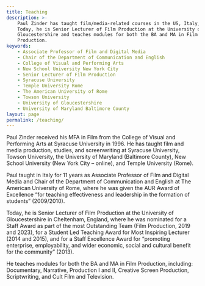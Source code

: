 ```yaml
---
title: Teaching
description: >-
    Paul Zinder has taught film/media-related courses in the US, Italy, and UK.
    Today, he is Senior Lecturer of Film Production at the University of
    Gloucestershire and teaches modules for both the BA and MA in Film
    Production.
keywords:
    - Associate Professor of Film and Digital Media
    - Chair of the Department of Communication and English
    - College of Visual and Performing Arts
    - New School University New York City
    - Senior Lecturer of Film Production
    - Syracuse University
    - Temple University Rome
    - The American University of Rome
    - Towson University
    - University of Gloucestershire
    - University of Maryland Baltimore County
layout: page
permalink: /teaching/
---
```


Paul Zinder received his MFA in Film from the College of Visual and Performing
Arts at Syracuse University in 1996.  He has taught film and media production,
studies, and screenwriting at Syracuse University, Towson University, the
University of Maryland (Baltimore County), New School University
(New York City – online), and Temple University (Rome).

Paul taught in Italy for 11 years as Associate Professor of Film and Digital
Media and Chair of the Department of Communication and English at The American
University of Rome, where he was given the AUR Award of Excellence “for teaching
effectiveness and leadership in the formation of students” (2009/2010).

Today, he is Senior Lecturer of Film Production at the University of
Gloucestershire in Cheltenham, England, where he was nominated for a Staff Award
as part of the most Outstanding Team (Film Production, 2019 and 2023), for a Student Led
Teaching Award for Most Inspiring Lecturer (2014 and 2015), and for a Staff
Excellence Award for “promoting enterprise, employability, and wider economic,
social and cultural benefit for the community” (2013).

He teaches modules for both the BA and MA in Film Production, including:
Documentary, Narrative, Production I and II, Creative Screen Production,
Scriptwriting, and Cult Film and Television.
